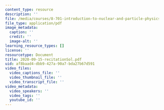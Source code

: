 ```yaml
---
content_type: resource
description: ''
file: /media/courses/8-701-introduction-to-nuclear-and-particle-physics-fall-2020/2020-09-15-recitationsol.pdf
file_type: application/pdf
image_metadata:
  caption: ''
  credit: ''
  image-alt: ''
learning_resource_types: []
license: ''
resourcetype: Document
title: 2020-09-15-recitationSol.pdf
uid: af8baad4-dbb9-427a-90a7-bda27b67d591
video_files:
  video_captions_file: ''
  video_thumbnail_file: ''
  video_transcript_file: ''
video_metadata:
  video_speakers: ''
  video_tags: ''
  youtube_id: ''
---
```

